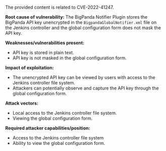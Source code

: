 The provided content is related to CVE-2022-41247.

**Root cause of vulnerability:**
The BigPanda Notifier Plugin stores the BigPanda API key unencrypted in the `BigpandaGlobalNotifier.xml` file on the Jenkins controller and the global configuration form does not mask the API key.

**Weaknesses/vulnerabilities present:**
- API key is stored in plain text.
- API key is not masked in the global configuration form.

**Impact of exploitation:**
- The unencrypted API key can be viewed by users with access to the Jenkins controller file system.
- Attackers can potentially observe and capture the API key through the global configuration form.

**Attack vectors:**
- Local access to the Jenkins controller file system.
- Viewing the global configuration form.

**Required attacker capabilities/position:**
- Access to the Jenkins controller file system
- Ability to view the global configuration form.